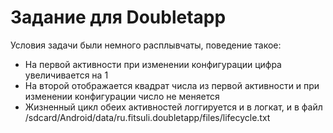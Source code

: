 # Задание для Doubletapp
Условия задачи были немного расплывчаты, поведение такое: 
- На первой активности при изменении конфигурации цифра увеличивается на 1
- На второй отображается квадрат числа из первой активности и при изменении конфигурации число не меняется
- Жизненный цикл обеих активностей логгируется и в логкат, и в файл /sdcard/Android/data/ru.fitsuli.doubletapp/files/lifecycle.txt